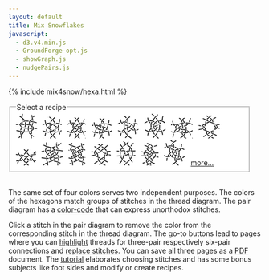```yaml
---
layout: default
title: Mix Snowflakes
javascript:
  - d3.v4.min.js
  - GroundForge-opt.js
  - showGraph.js
  - nudgePairs.js
---
```


<script>{% include mix4snow/hexa.js %}</script>
{% include mix4snow/hexa.html %}

<fieldset style="background: #FFF; max-width:90%; max-height:145px; overflow: auto"><legend>Select a recipe</legend>
<a href="javascript:recipe('crc,crclctc,ctcrc,rcl,c,c',false)" title="family 123"><img src="weaving-4x4.png" alt="weaving 4x4"></a> &nbsp;
<a href="javascript:recipe('tc,rclcrc,clcrcl,ct',true)" title="family 321"><img src="star.png" alt="star"></a> &nbsp;
<a href="javascript:recipe('tcr,lctc,ctcr,lct',false)" title="family 321"><img src="ring-s.png" alt="ring │"></a> &nbsp;
<a href="javascript:recipe('tcl,lctc,ctcr,rct',false)" title="family 321"><img src="ring-e.png" alt="ring ╱"></a> &nbsp;
<a href="javascript:recipe('tctc,rctc,ctcl,t',true)" title="family 321"><img src="triangle.png" alt="triangle"></a> &nbsp;
<a href="javascript:recipe('tc,lctc,rclcr,ctc,cr,t',false)" title="family 153426"><img src="spider.png" alt="leaning crossed spider"></a> &nbsp;
<a href="javascript:recipe('tctc,lctctc,ctcr,t',false)" title="family 154326"><img src="pagoda.png" alt="pagoda"></a> &nbsp;
<a href="javascript:recipe('lc,crclclc,crcrclc,cr',false)" title="family 426153"><img src="open.png" alt="open"></a> &nbsp;
<a href="javascript:recipe('tcl,rctc,crl,r',true)" title="family 456123"><img src="diamond.png" alt="diamond"></a> &nbsp;
<a href="javascript:recipe('c,ctc,rclc,ctc,rc,rcl,ctc,c',false)" title="family 456123"><img src="dogwood.png" alt="dogwood 1"></a> &nbsp;
<a href="javascript:recipe('cr,ctcl,ctcr,ctcl,ctc,c',false)" title="family 526143"><img src="dogwood2.png" alt="dogwood 2"></a> &nbsp;
<a href="javascript:recipe('lcr,ctclc,crclc,cr',false)" title="family 531642"><img src="acorn.png" alt="acorn"></a> &nbsp;
<a href="javascript:recipe('lcrc,clcrc,clcrc,clcr',false)" title="family 564312"><img src="flanders.png" alt="ringed flanders"></a> &nbsp;
<a href="javascript:recipe('lc,crc,ctc,lcrcl,ctc,crc,c,r',false)" title="family 623451"><img src="spider-2heads.png" alt="spider with 2 heads"></a> &nbsp;
<a href="javascript:recipe('tctc,rctcl,ctcl,ctct',true)" title="family 651234"><img src="leaning-spider.png" alt="leaning crossed spider"></a> &nbsp;
<a href="/GroundForge-help/snow-mix#recipes-for-the-mixer" title="more recipes">more...</a>
</fieldset>
<br>


The same set of four colors serves two independent purposes.
The colors of the hexagons match groups of stitches in the thread diagram.
The pair diagram has a [color-code] that can express unorthodox stitches.

Click a stitch in the pair diagram to remove the color from the corresponding stitch in the thread diagram.
The go-to buttons lead to pages where you can [highlight] threads 
for three-pair respectively six-pair connections and [replace stitches].
You can save all three pages as a [PDF] document.
The [tutorial] elaborates choosing stitches and has some bonus subjects like
foot sides and modify or create recipes.

[color-code]: /GroundForge-help/color-rules
[tutorial]: /GroundForge-help/snow-mix
[highlight]: /GroundForge-help/clips/color
[replace stitches]: /GroundForge-help/clips/flip
[PDF]: /GroundForge-help/clips/print-as-pdf

